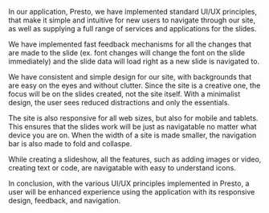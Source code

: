 In our application, Presto, we have implemented standard UI/UX principles, that make it simple and intuitive for new users to navigate through our site, as well as supplying a full range of services and applications for the slides. 

We have implemented fast feedback mechanisms for all the changes that are made to the slide (ex. font changes will change the font on the slide immediately) and the slide data will load right as a new slide is navigated to. 

We have consistent and simple design for our site, with backgrounds that are easy on the eyes and without clutter. Since the site is a creative one, the focus will be on the slides created, not the site itself. With a minimalist design, the user sees reduced distractions and only the essentials. 

The site is also responsive for all web sizes, but also for mobile and tablets. This ensures that the slides work will be just as navigatable no matter what device you are on. When the width of a site is made smaller, the navigation bar is also made to fold and collaspe. 

While creating a slideshow, all the features, such as adding images or video, creating text or code, are navigatable with easy to understand icons. 

In conclusion, with the various UI/UX principles implemented in Presto, a user will be enhanced experience using the application with its responsive design, feedback, and navigation. 